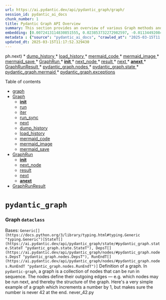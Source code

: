 ```yaml
---
url: https://ai.pydantic.dev/api/pydantic_graph/graph/
session_id: pydantic_ai_docs
chunk_number: 1
title: Pydantic Graph API Overview
summary: This section provides an overview of various Graph methods and attributes within the Pydantic Graph API, including methods for managing history, generating mermaid visualizations, and working with GraphRun functionalities.
embedding: [0.0072413114830851555, 0.023853732272982597, -0.011344920843839645, -0.040868114680051804, 0.0740569606423378, 0.007415294647216797, -0.002032306743785739, 0.003812637412920594, -0.0018673224840313196, 0.0361405648291111, 0.013246740214526653, -0.05778650566935539, 0.0021042998414486647, -0.052746985107660294, 0.02781335450708866, -0.020038094371557236, -0.007967242039740086, 0.017518334090709686, 0.03664451465010643, 0.03575659915804863, 0.02831730805337429, -0.016450434923171997, 0.05101914703845978, -0.01619846001267433, 0.009341111406683922, 0.021777929738163948, 0.019870109856128693, 0.021609945222735405, 0.00579844880849123, 0.01931816339492798, 0.004079611971974373, -0.011344920843839645, -0.035300642251968384, -0.0014188650529831648, 0.031269025057554245, 0.00494053028523922, -0.004817541688680649, 0.011122941970825195, 0.007127322256565094, 0.031149037182331085, -0.0141466548666358, -0.039740219712257385, 0.011416913941502571, 0.009131131693720818, -0.05207504704594612, -0.01877821423113346, 0.007499286904931068, 0.047179512679576874, 0.02373374253511429, 0.04372384399175644, -0.07103324681520462, 0.00297721684910357, -0.018910201266407967, 0.035828594118356705, -0.07924046367406845, 0.011344920843839645, -0.025317592546343803, 0.011752882041037083, 0.0023517764639109373, -0.03244491294026375, 0.041516050696372986, 0.010888964869081974, 0.004493572749197483, 0.07981640845537186, -0.01928216591477394, 0.053514912724494934, -0.04185201972723007, 0.048091426491737366, -0.02882125973701477, -0.0008684174390509725, 0.045811641961336136, 0.033044856041669846, -0.031269025057554245, -0.03251690790057182, -0.002683244878426194, -0.04576364904642105, 0.015898488461971283, 0.035540621727705, 0.014986574649810791, -0.03146100789308548, 0.04002819210290909, -0.0015216052997857332, 0.00560646690428257, 0.0030537096317857504, 0.020038094371557236, -0.06181812286376953, -0.03107704408466816, -0.053514912724494934, -0.03767641633749008, -0.041252076625823975, 0.00531849404796958, -0.046195607632398605, -0.029589185491204262, 0.06469784677028656, 0.06301800906658173, 0.03832435607910156, 0.038468342274427414, -0.0003303435805719346, -0.039236269891262054, -0.0334768183529377, 0.0069833360612392426, -0.023685747757554054, -0.0515470989048481, -0.00792524591088295, 0.023829733952879906, 0.007859252393245697, -0.029133230447769165, 0.05140311270952225, -0.011986860074102879, -0.016222456470131874, -0.04432378336787224, -0.0024957626592367887, 0.01327073760330677, 0.028965245932340622, -0.034196749329566956, -0.03743644058704376, -0.007919247262179852, 0.00036296548205427825, 0.02894124761223793, -0.0017623323947191238, 0.008867156691849232, -0.003188696689903736, 0.0007776760612614453, 0.004793544299900532, 0.02262984775006771, 0.012250835075974464, -0.0010693983640521765, -0.0002739114570431411, 0.02968517690896988, -0.0019663129933178425, 0.010373014025390148, -0.03839634731411934, -0.037628423422575, -0.03568460792303085, 0.01581449620425701, 0.004820541478693485, -0.03976421803236008, 0.017206363379955292, 0.021465959027409554, 0.03134102001786232, 0.04595562815666199, -0.02882125973701477, -0.016690412536263466, 0.04158804565668106, 0.04547567665576935, 0.04499572142958641, -0.03275688365101814, 0.0707932710647583, -0.011560901068150997, 0.014026666060090065, 0.057306550443172455, 0.06445787101984024, 0.0026427486445754766, 0.006545377429574728, 0.013282736763358116, 0.007379298098385334, 0.0071153235621750355, 0.012910772114992142, -0.005261499434709549, -0.030141133815050125, -0.0317009836435318, 0.03681249916553497, -0.02819731831550598, 0.0040616136975586414, -0.02577354945242405, 0.033668797463178635, -0.07770460844039917, -0.023925725370645523, 0.0008766666287556291, -0.042403966188430786, 0.02301381155848503, -0.022329876199364662, -0.01972612366080284, 0.03546862676739693, 0.020122086629271507, 0.013918676413595676, -0.08485592901706696, -0.0013626203872263432, -0.023541761562228203, -0.02514960803091526, -0.0032906869892030954, -0.03945224732160568, -0.04485173523426056, 0.017938293516635895, -0.012502810917794704, 0.005420484580099583, 0.02704542875289917, 0.015706505626440048, -0.01756632886826992, 0.039476245641708374, 0.0006036926060914993, 0.023589756339788437, 0.022377872839570045, 0.01691839098930359, -0.0028257311787456274, -0.04576364904642105, 0.0885515809059143, 0.011500906199216843, 0.03501266986131668, 0.04521169885993004, -0.009467099793255329, 0.023469768464565277, -0.004136606585234404, 0.01030701957643032, 0.029853161424398422, -0.03323683887720108, -0.009485097602009773, -0.045571666210889816, -0.006092420779168606, -0.042403966188430786, 0.0072713084518909454, -0.026733458042144775, -0.0016558425268158317, -0.010301019996404648, 0.00033578058355487883, 0.003800638485699892, -0.052123043686151505, 0.028749266639351845, 0.039116282016038895, 0.04746748507022858, -0.02099800296127796, 0.039620231837034225, 0.005078516900539398, 0.01972612366080284, 0.001705337781459093, -0.00900514330714941, 0.010912962257862091, -0.05409085750579834, -0.009809067472815514, 0.05082716792821884, -0.009533093310892582, -0.028845256194472313, 0.024861635640263557, -0.034676700830459595, -0.03009313903748989, -0.037604425102472305, -0.03604457154870033, -0.01647443324327469, 0.01365470141172409, -0.015466528944671154, -0.036836497485637665, 0.018526237457990646, -0.023745741695165634, 0.021813925355672836, 0.028389301151037216, 0.018178271129727364, -0.017098374664783478, -0.0008346706163138151, -0.003842634614557028, 0.05812247470021248, -0.0005688209203071892, 0.0035396635066717863, 0.015550521202385426, -0.00853118859231472, -0.036596521735191345, -0.03897229582071304, -0.0071393209509551525, 0.00200680922716856, 0.014854587614536285, 0.03270889073610306, 0.04072412848472595, -0.017722314223647118, -0.03297286480665207, -0.009503096342086792, -0.038612328469753265, 0.0061494153924286366, -6.810289778513834e-05, -0.021369967609643936, -0.03527664393186569, -0.05620265379548073, 0.021765930578112602, 0.02642148733139038, 0.03218093886971474, -0.04065213352441788, -0.009485097602009773, 0.009587088599801064, 0.013174747116863728, 0.03563661128282547, 0.036836497485637665, -0.0414680577814579, 0.02541358396410942, 0.033308833837509155, 0.05913037806749344, 0.04485173523426056, -0.005159509368240833, 0.01744634099304676, -0.014758596196770668, 0.022317877039313316, 0.029733171686530113, -0.019006192684173584, 0.033812783658504486, 0.018022285774350166, 0.016570424661040306, 0.002327778609469533, 0.028341304510831833, -0.06388192623853683, 0.019426152110099792, 0.040124185383319855, 0.025797545909881592, -0.02417770028114319, -0.021573947742581367, -0.027621373534202576, -0.022881824523210526, 0.001319874543696642, -0.010481003671884537, 0.009929055348038673, -0.02920522354543209, -0.008837159723043442, 0.026061521843075752, 0.026853445917367935, -0.02384173311293125, 0.01825026422739029, 0.011068947613239288, 0.017194364219903946, 0.0015823495341464877, 0.05140311270952225, 0.06920941919088364, -0.021022001281380653, -0.00576245179399848, -0.030165132135152817, -0.014518619515001774, -0.05068318173289299, 0.06114618480205536, 0.03635654225945473, -0.0268054511398077, 0.03107704408466816, -0.04211599379777908, 0.01149490661919117, 0.01497457642108202, -0.002096800599247217, 0.006323398556560278, -0.02061403915286064, -0.007967242039740086, 0.04525969550013542, 0.019510144367814064, -0.02538958564400673, -0.007409295532852411, 0.058938395231962204, 0.024813640862703323, 0.047323498874902725, -0.023565759882330894, -0.046171609312295914, 0.011896868236362934, -0.01667841337621212, -0.03489268198609352, 0.03143700957298279, -0.0159944798797369, 0.034196749329566956, -0.0052285026758909225, 0.007583278696984053, -0.012586803175508976, -0.0008646677597425878, 0.042907919734716415, 0.05922636762261391, -0.00038883803063072264, 0.009113132953643799, -0.0007585528655909002, -0.0027012431528419256, -0.005822446197271347, 0.026637466624379158, -0.07674470543861389, -0.027237409725785255, -0.023325782269239426, 0.008939149789512157, -0.04981926083564758, -0.018154272809624672, -0.02615751326084137, 0.015826495364308357, 0.06153015047311783, 0.040892113000154495, 0.030165132135152817, 0.03333282843232155, 0.017530333250761032, -0.0197021272033453, -0.0004825791111215949, -0.010145035572350025, -0.011758881621062756, -0.014470623806118965, 0.02478964254260063, 0.033164847642183304, 0.0020713030826300383, 0.024273691698908806, 0.014062662608921528, -0.010211029089987278, -0.009527093730866909, 0.006971336901187897, 0.00410960940644145, 0.010954958386719227, -0.010774975642561913, 0.02262984775006771, 0.03738844394683838, -0.004862537607550621, -0.0033986768685281277, 0.004868537187576294, -0.010588993318378925, -5.55415954295313e-06, -0.025365587323904037, -0.0022512858267873526, 0.04633959382772446, 0.027093423530459404, -0.02462165802717209, -0.009965052828192711, -0.011926866136491299, 0.009617085568606853, 9.163191134575754e-05, -0.004634559154510498, 0.07828055322170258, 0.04943529888987541, 0.019738122820854187, 0.015406535007059574, 0.0053544905968010426, 0.03957223519682884, -0.009533093310892582, -0.048739366233348846, -0.011578898876905441, -0.035948581993579865, -0.01019303034991026, -0.027093423530459404, -0.03273288905620575, 0.024213697761297226, -0.014998573809862137, -0.05178707465529442, -0.019798116758465767, -0.00032640647259540856, -0.02464565634727478, 0.032780881971120834, 0.019714124500751495, -0.036212556064128876, 0.00122538348659873, -0.0317009836435318, 0.042139992117881775, 0.04624360427260399, 0.008453195914626122, 0.008789164014160633, 0.05029921606183052, -0.027861351147294044, -0.015298545360565186, 0.01395467296242714, 0.011932865716516972, -0.023985719308257103, 0.015166557393968105, -0.03136501833796501, 0.03515665605664253, 0.035540621727705, -0.030165132135152817, -0.03890030086040497, -0.000987656065262854, -0.05749853327870369, 0.009905057959258556, -0.06402590870857239, 0.0012516309507191181, 0.01978611759841442, -0.07300105690956116, 0.000802423688583076, -0.03018912859261036, -0.015394535847008228, 0.0627780333161354, 0.0046075619757175446, 0.034676700830459595, -0.03741244226694107, 0.0001716399274300784, 0.0118488734588027, -0.0219219159334898, 0.026973435655236244, -0.028629276901483536, 0.024573663249611855, 0.029037239030003548, -0.006833350285887718, 0.018490241840481758, -0.008357205428183079, 0.03743644058704376, -0.04919532313942909, 0.018550235778093338, 0.006911342963576317, 0.03892429918050766, 0.026133514940738678, -0.0043855831027030945, 0.05725855380296707, 0.020722029730677605, 0.042763933539390564, -0.02462165802717209, -0.0195461418479681, 0.015742503106594086, 0.005222503561526537, -0.004760547075420618, 0.008447196334600449, 0.025797545909881592, -0.05500277131795883, 0.0016978385392576456, 0.0017233361722901464, -0.03983621299266815, 0.012646797113120556, 0.044779740273952484, -0.01146490965038538, 0.039356257766485214, 0.04134806990623474, -0.05634663999080658, -0.031029049307107925, 0.021969910711050034, -0.030309118330478668, -0.02156195044517517, 0.0014436127385124564, -0.01204085536301136, 0.03196496143937111, -0.016726410016417503, -0.0657537505030632, 0.03414875268936157, 0.012814781628549099, 0.0035216649994254112, 0.030861064791679382, -0.02038606069982052, -0.0065033817663788795, 0.03887630254030228, 0.007091325707733631, 0.0014586113393306732, 0.011224932968616486, 0.006335397716611624, 0.017650321125984192, -0.010756976902484894, 0.012862776406109333, -0.026589471846818924, -0.02718941494822502, -0.006479383911937475, -0.005534473806619644, -0.00047133018961176276, -0.025173606351017952, 0.0343647338449955, -0.04034016281366348, 0.002882725792005658, -0.020182080566883087, 0.03522865101695061, 0.024477671831846237, 0.02171793393790722, 0.014626609161496162, -0.04463575407862663, 0.002741739386692643, 0.011752882041037083, 0.02462165802717209, -0.036308545619249344, -0.01389467902481556, -0.009797068312764168, 0.027957340702414513, -0.005846444051712751, -0.0007143070688471198, -0.02423769421875477, -0.009191125631332397, 0.03484468534588814, -0.040268171578645706, -0.0022092899307608604, 0.020482052117586136, 0.012694792822003365, 0.013726694509387016, -0.009377107955515385, -0.0672416090965271, -0.03263689577579498, 0.01564651168882847, -0.011746883392333984, -0.007667270954698324, 0.02423769421875477, 0.03071707859635353, -0.012886774726212025, -0.009311114437878132, 0.05097115412354469, 0.03148500621318817, -0.01774631254374981, 0.08835959434509277, 0.015082566067576408, -0.029877159744501114, -0.026877444237470627, -0.017350349575281143, -0.010570994578301907, -0.006257405038923025, 0.019366158172488213, -0.029109232127666473, -0.014638608321547508, -0.02450167015194893, -0.02038606069982052, -0.004406581167131662, -0.013714696280658245, 0.0032066949643194675, -0.041012100875377655, -0.038372352719306946, 0.01795029267668724, -0.01497457642108202, -0.03866032510995865, 0.037196461111307144, -0.007223313208669424, 0.010582993738353252, 0.00363265466876328, -0.016846397891640663, -0.02274983748793602, 0.008873156271874905, 0.00943710282444954, 0.002597752958536148, -0.022269882261753082, -0.010834969580173492, 0.019330162554979324, -0.021969910711050034, -0.06685764342546463, 0.039500243961811066, 0.01703837886452675, 0.011512905359268188, -0.01149490661919117, 0.03359680622816086, 0.009287117049098015, -0.0020263073965907097, -0.001567350933328271, 0.029661178588867188, -0.029637182131409645, 0.0055734701454639435, -0.04614761099219322, 0.005618465598672628, 0.01376269105821848, -0.01916217803955078, -0.017410343512892723, 0.01439863070845604, -0.035708602517843246, 0.04079611971974373, 0.05001124367117882, -0.04869136959314346, 0.04293191805481911, 0.06157814338803291, -0.007319304160773754, -0.021045997738838196, -0.03239692002534866, 0.02091401070356369, -0.016894392669200897, 0.009521094150841236, -0.02906123735010624, 0.0025167607236653566, -0.04787544906139374, -0.0039296261966228485, 0.02462165802717209, 0.01946214959025383, -0.04458776116371155, -0.01013303641229868, -0.019858110696077347, -0.01972612366080284, 0.0008676674915477633, -0.01257480401545763, 0.021165987476706505, 0.029613183811306953, -0.04319589212536812, 0.023709746077656746, -0.0011653891997411847, -0.007289306726306677, 0.0012261334341019392, 0.02752538211643696, 0.015274547040462494, -0.016126466915011406, -0.019498145207762718, 0.010313019156455994, 0.004742548801004887, -0.02692543901503086, -0.02162194438278675, -0.02541358396410942, -0.03184497356414795, -0.040124185383319855, -0.01541853416711092, -0.010786973871290684, -0.02032606676220894, 0.01966612972319126, 0.006845348980277777, -0.03638054057955742, -0.03489268198609352, 0.023589756339788437, 0.019618134945631027, 0.020518049597740173, 0.012256834656000137, 0.011758881621062756, -0.015946483239531517, 0.03249290958046913, 0.049075331538915634, 0.025125611573457718, -0.01877821423113346, -0.018730219453573227, 0.004241596441715956, -0.022437866777181625, -0.014698602259159088, 0.031533002853393555, -0.0186582263559103, -0.005804447922855616, -0.04142006114125252, 0.07333702594041824, 0.07372099161148071, -0.03902028873562813, -0.032804880291223526, 0.031173035502433777, 0.02831730805337429, 0.023769740015268326, -0.009095135144889355, -0.004712551832199097, -0.003614656161516905, 0.0032906869892030954, -0.0008414199692197144, -0.005519475322216749, 0.010151035152375698, 0.04185201972723007, -0.013930675573647022, -0.043795835226774216, -0.01276678591966629, -0.003167698858305812, -0.012370823882520199, 0.030933057889342308, 0.00047695465036667883, 0.018994193524122238, -0.0003843384620267898, 0.03158099576830864, -0.008765166625380516, -0.029085233807563782, -0.004238597117364407, 0.007991240359842777, -0.03767641633749008, 0.017914297059178352, -0.017782308161258698, -0.01795029267668724, 0.028389301151037216, 0.012022856622934341, -0.01376269105821848, -0.01976212114095688, -0.007319304160773754, 0.022773833945393562, -0.009485097602009773, -0.01673840917646885, 0.001103895017877221, -0.00710332440212369, 0.008267213590443134, -0.0030687081161886454, -0.02867727354168892, -0.024693651124835014, -0.016126466915011406, 0.015586517751216888, 0.00012505060294643044, 0.020446056500077248, -0.007985240779817104, -0.015142560005187988, -0.01703837886452675, 0.019414152950048447, -0.015862490981817245, -0.0026217505801469088, -0.04585963860154152, 0.02343377098441124, 0.007757262326776981, -0.03213294595479965, 0.002698243362829089, -0.011584898456931114, -0.037076473236083984, 0.027237409725785255, -0.0013138750800862908, 0.012076851911842823, -0.030549094080924988, 0.008105229586362839, -0.018322257325053215, -0.007853252813220024, 0.03388477861881256, 0.00761327613145113, -0.005915437359362841, -0.004451576620340347, -0.016834398731589317, 0.03340482339262962, -0.05197905749082565, -0.004610561765730381, -0.037100471556186676, 0.04523569718003273, 0.029373206198215485, -0.042763933539390564, 0.02244986593723297, 0.0035936583299189806, -0.024741647765040398, 0.014962577261030674, -0.034172751009464264, 0.002053304808214307, -0.0012411319185048342, 0.01964213140308857, 0.03275688365101814, -0.012148845009505749, 0.06964137405157089, -0.05433083325624466, 0.01863422803580761, -0.003932625986635685, -0.015682509168982506, 0.01162689458578825, 0.02781335450708866, 0.018178271129727364, 0.02405771240592003, -0.002734239911660552, 0.004577564541250467, -0.04345986619591713, -0.03196496143937111, -0.029781168326735497, -0.05889039859175682, -0.03546862676739693, 0.002117798663675785, 0.0001766081986716017, 0.015622514300048351, -0.016666414216160774, 0.011254929937422276, -0.07439292222261429, 0.007559281308203936, 0.04830740764737129, -0.0035066665150225163, 0.04689154028892517, -0.020134085789322853, 0.007637273520231247, -0.02105799689888954, 0.015982480719685555, -0.050107236951589584, -0.02200590819120407, -0.013162747956812382, -0.02980516478419304, -0.013714696280658245, 0.01982211507856846, -0.00968907866626978, 0.006899343803524971, -0.006869346834719181, 0.03438872843980789, -0.03400476649403572, -0.0018643226940184832, -0.005303495563566685, -0.017722314223647118, -0.0008804162498563528, 0.01819027028977871, 0.0177703108638525, 0.014746597968041897, 0.015466528944671154, 0.010181032121181488, 0.03741244226694107, 0.015370538458228111, -0.04811542481184006, -0.008999144658446312, 0.04924331605434418, 0.00519250612705946, 0.02337377704679966, 0.02123798057436943, 0.05039520934224129, 0.034292738884687424, 0.017026381567120552, 0.002254285616800189, -0.02127397619187832, -0.02162194438278675, -0.005555471871048212, 0.027093423530459404, 0.0017413344467058778, -0.04602762311697006, 0.007127322256565094, -0.024417677894234657, -0.013522714376449585, -0.023385776206851006, 0.018346255645155907, 0.011980860494077206, -0.0012058853171765804, 0.06153015047311783, 0.030045142397284508, -0.04237997159361839, -0.022281881421804428, -0.0004840789770241827, 0.02781335450708866, 0.014950578100979328, 0.028101326897740364, 0.0034466723445802927, -0.014158654026687145, -0.002032306743785739, -0.022653846070170403, 0.015706505626440048, -0.01118293683975935, 0.018670223653316498, -0.030885063111782074, 0.007235311903059483, 0.015370538458228111, -0.006593373138457537, -0.025317592546343803, 0.010469004511833191, 0.022053902968764305, -0.021969910711050034, -0.025197604671120644, -0.0015823495341464877, -0.011824875138700008, -0.0019333161180838943, 0.009401106275618076, 0.012910772114992142, 0.021777929738163948, 0.018622228875756264, 0.0004649557813536376, 0.011632894165813923, -0.0021132989786565304, -0.0015478527639061213, 0.0013206243747845292, -0.030741076916456223, -0.0008054234203882515, -0.002548257587477565, 0.009239121340215206, -0.0291812252253294, -0.04285992309451103, 0.027885347604751587, -0.004091611132025719, 0.022581852972507477, -0.01276678591966629, -0.003770641516894102, 0.01744634099304676, -0.0008714171126484871, 0.016006477177143097, -0.04595562815666199, 0.048451393842697144, 0.013174747116863728, -0.014470623806118965, -0.05485878512263298, 0.007259309757500887, 0.006203410215675831, 0.018118277192115784, 0.0038936296477913857, -0.02654147520661354, -0.02156195044517517, -0.0014766096137464046, 0.02565355971455574, -0.005960433278232813, -0.03400476649403572, -0.015442531555891037, -0.011782879941165447, 0.008411199785768986, -0.0016693412326276302, 0.036068569868803024, -0.02944519929587841, -0.0056994580663740635, 0.012982765212655067, 0.011188936419785023, -0.024357683956623077, -0.002888725372031331, 0.0071153235621750355, 0.012550806626677513, -0.025725552812218666, 0.07804057747125626, 0.003749643452465534, -0.017650321125984192, 0.0095510920509696, -0.009599086828529835, -0.002746238838881254, -0.027957340702414513, 0.005267499014735222, -0.01851424016058445, 0.04281193017959595, -0.045043718069791794, -0.032900869846343994, 0.011500906199216843, 0.0021102994214743376, -0.021285975351929665, 0.009251120500266552, 0.0016573424218222499, 0.01384668331593275, 0.03448472172021866, 0.012838779017329216, 0.004595562815666199, -0.0008039235253818333, 0.026013527065515518, -0.003167698858305812, 0.006413389928638935, -0.033044856041669846, 0.012754786759614944, -0.03294886648654938, 0.015634512528777122, -0.0015463529853150249, -0.007049329578876495, -0.019186176359653473, -0.023445770144462585, -0.018586233258247375, 0.007145320530980825, -0.03724445775151253, -0.006491382606327534, 0.005411485210061073, 0.01703837886452675, 0.02402171492576599, 0.047083523124456406, 0.041252076625823975, 0.056442633271217346, 0.059322357177734375, -0.000704557984136045, -0.05068318173289299, 0.03362080454826355, -0.010564994998276234, -0.021777929738163948, 0.02553357183933258, 0.020062092691659927, 0.04830740764737129, -0.009497096762061119, 0.01207085233181715, 0.012196839787065983, 0.0014158653793856502, 0.029589185491204262, 0.017710315063595772, 0.024813640862703323, 0.0007544282707385719, 0.027261408045887947, 0.024189699441194534, -0.012634798884391785, -0.0059424350038170815, -0.0016753406962379813, 0.01907818578183651, 0.004100610036402941, 0.008255215361714363, 0.011116942390799522, -0.011536902748048306, -0.05889039859175682, 0.01768631860613823, 0.04031616449356079, 0.0011976361274719238, -0.014266643673181534, -0.012778785079717636, 0.04242796450853348, 0.015082566067576408, -0.021201983094215393, 0.01916217803955078, 0.0028437296859920025, -0.033548809587955475, 0.010187031701207161, 0.00827921275049448, 0.020134085789322853, 0.010972956195473671, 0.001900319242849946, -0.025461578741669655, -0.03146100789308548, -0.0030192129779607058, 0.010846968740224838, -0.03083706833422184, 0.013522714376449585, -0.017794307321310043, 0.01916217803955078, -0.00480554299429059, -0.003056709421798587, -0.008873156271874905, 0.030501099303364754, -0.04130007326602936, -0.006869346834719181, 0.010079041123390198, -0.003416675142943859, 0.022197889164090157, -0.004154604859650135, 0.0033506813924759626, -0.011428913101553917, -0.02286982536315918, -0.017974290996789932, -0.0050935158506035805, -0.026373492553830147, -0.005900438874959946, 0.0137026971206069, -0.010912962257862091, 0.01875421591103077, 0.011128941550850868, -0.020506050437688828, -0.015022571198642254, 0.01553852204233408, -0.01079897303134203, -0.020242074504494667, 6.585311348317191e-05, -0.02159794606268406, 0.02038606069982052, -0.0001881383650470525, 0.0011796378530561924, 0.02099800296127796, 0.007505286484956741, 0.03513265773653984, -0.010391011834144592, -0.02339777536690235, -0.014218647964298725, -0.011950863525271416, -0.003230692818760872, 0.01038501225411892, 0.030381111428141594, 0.015586517751216888, -0.04741949215531349, 0.02363775297999382, -0.004070613067597151, 0.016654416918754578, -0.016810402274131775, -0.01395467296242714, -0.03546862676739693, -0.010942959226667881, -0.013438722118735313, -0.01673840917646885, 0.011200934648513794, -0.0037586425896734, -0.0028257311787456274, 0.02153795212507248, -0.006719361059367657, 0.005834445357322693, -0.009989050216972828, -0.04648358002305031, -0.012370823882520199, 0.02488563396036625, 0.036332543939352036, -0.012934770435094833, -0.00010864591604331508, -0.014278641901910305, 0.00799723993986845, -0.0015643512597307563, 0.00439158221706748, 0.011236931197345257, 0.003242691745981574, -0.03270889073610306, 0.00030503349262289703, 0.0028587281703948975, -0.022197889164090157, 0.025053618475794792, 0.0026022526435554028, 0.00608042161911726, 0.0009104134514927864, -0.04703552648425102, -0.008747167885303497, 0.034052763134241104, 0.005651462357491255, -0.01952214352786541, -0.03174898028373718, 0.006683364510536194, 0.018490241840481758, 0.04751548171043396, -0.012922771275043488, -0.031245028600096703, -0.034556712955236435, 0.03021312691271305, -0.02210189774632454, 0.013810686767101288, 0.013186746276915073, -0.0011856372002512217, 0.008207219652831554, -0.00748728821054101, 0.01637844182550907, -0.00808723084628582, 0.022845827043056488, -0.010421008802950382, -0.03765241801738739, 0.022833827883005142, -0.01079897303134203, 0.04307590425014496, -0.0031706984154880047, 0.007307305000722408, -0.029733171686530113, -0.020278071984648705, -0.0012478813296183944, -0.026709459722042084, -0.008021237328648567, -0.008357205428183079, -0.01587449014186859, 0.004643558524549007, 0.003173698205500841, -0.025869540870189667, -0.01736234873533249, 0.0005062018753960729, -0.009083135984838009, 0.00675535760819912, 0.062106095254421234, 0.013570709154009819, -0.028101326897740364, 0.02819731831550598, 0.0021927915513515472, 0.013978670351207256, -0.004571565426886082, 0.005966432858258486, 0.008867156691849232, -0.020434057340025902, -0.025605564936995506, 0.012034855782985687, -0.006803352851420641, -0.009305114857852459, 0.006134416442364454, -0.007829255424439907, -0.0022992813028395176, -0.00337767880409956, 0.015574518591165543, -0.0013978671049699187, 0.0291812252253294, 0.058074478060007095, -0.013006763532757759, -0.012220838107168674, 0.011224932968616486, -0.006167413666844368, 0.017650321125984192, 0.015070566907525063, -0.004715551622211933, 0.016138466075062752, 0.01637844182550907, -0.020950008183717728, 0.014170652255415916, 0.007031331304460764, -0.03486868366599083, 0.023445770144462585, -0.009845064021646976, -0.023025810718536377, -0.010732979513704777, 0.03890030086040497, 0.005504476372152567, -0.001900319242849946, -0.010139035992324352, -0.020662035793066025, 0.0034766693133860826, -0.006701362784951925, 0.041252076625823975, -0.01168688852339983, 0.017854301258921623, -0.012910772114992142, 0.026637466624379158, 0.008969146758317947, -0.0016993384342640638, -0.012358824722468853, 0.0048745363019406796, -0.00856118556112051, 0.016930390149354935, 0.03333282843232155, 0.027717364951968193, 0.04648358002305031, -0.007499286904931068, 0.010522998869419098, 0.011314923875033855, 0.004673555493354797, -0.020986003801226616, -0.036308545619249344, -0.002926221815869212, -0.027453389018774033, 0.007649272680282593, 0.013570709154009819, -0.0069833360612392426, -0.0031227029394358397, 0.0038036382757127285, 0.018970195204019547, 0.0006141915800981224, 0.02077002450823784, -0.003305685706436634, -0.012442816980183125, 0.011170937679708004, 0.049867257475852966, 0.005981431342661381, -0.012526809237897396, -0.04943529888987541, 0.041276074945926666, -0.03155699744820595, -0.017998289316892624, 0.02432168647646904, -0.0017293355194851756, -0.005264499224722385, 0.03777240961790085, 0.04914732649922371, 0.01895819790661335, -0.02428569085896015, 0.0017653321847319603, 0.00010367763752583414, 0.0055884686298668385, 0.005915437359362841, -0.004766546655446291, -0.03957223519682884, 0.019234171137213707, 0.021081995218992233, 0.022317877039313316, -0.011680888943374157, 0.029157226905226707, 0.03299686312675476, 0.02307380549609661, -0.006929341237992048, -0.007379298098385334, -0.03110104240477085, 0.012586803175508976, -0.01964213140308857, 0.01016303338110447, -0.015406535007059574, -0.048835355788469315, 0.030405107885599136, -0.021969910711050034, -0.04317189380526543, -0.018610229715704918, -0.03119703382253647, 0.0016858397284522653, 0.021345969289541245, -0.018106278032064438, -0.0063054002821445465, -0.020890014246106148, 0.025629563257098198, 0.011542902328073978, 0.03326083719730377, -0.017578328028321266, -0.008507191203534603, -0.010259024798870087, -0.016042474657297134, 0.003052209736779332, 0.010564994998276234, -0.00563646387308836, -0.003467670176178217, 0.0319889597594738, 0.010924961417913437, 0.0012396321399137378, -0.043915823101997375, 0.013558710925281048, 0.007715266197919846, 0.02757337875664234, -0.007031331304460764, -0.009035141207277775, 0.021609945222735405, 0.01631844788789749, 0.032276932150125504, 0.015778498724102974, -0.016810402274131775, 0.0250296201556921, -0.03239692002534866, -0.014818591065704823, -0.025101613253355026, 0.03558861464262009, -0.00980306789278984, -0.07117722928524017, 0.0331888422369957, -0.011146940290927887, -0.013690697960555553, -0.021165987476706505, 6.350958574330434e-05, 0.014698602259159088, -0.0010888964170590043, -0.028341304510831833, -0.008033236488699913, 0.026613468304276466, -0.024009717628359795, -0.010630989447236061, -0.0159944798797369, 0.009899058379232883, 0.019042188301682472, 0.00853118859231472, 0.01653442718088627, 0.00694733951240778, 0.02426169253885746, -0.020122086629271507, 0.01435063499957323, -0.02061403915286064, 0.018166271969676018, 0.003626655088737607, -0.02420169860124588, -0.008123227395117283, 0.015898488461971283, 0.004244596231728792, -0.009587088599801064, -0.013438722118735313, -0.02440567873418331, -0.021405965089797974, -0.002893224824219942, -0.04017217829823494, 0.024069711565971375, -0.009053139016032219, -0.003749643452465534, -0.010223028250038624, -0.028341304510831833, 0.029541190713644028, -0.007991240359842777, -0.007499286904931068, 0.024129705503582954, 0.02440567873418331, 0.0050065238028764725, -0.015634512528777122, -0.012244835495948792, 0.02304980717599392, -0.00932911317795515, 0.030429106205701828, -0.012430817820131779, 0.006899343803524971, 0.006014428101480007, -0.01712237112224102, -0.015466528944671154, -0.012346825562417507, 0.007859252393245697, -0.017194364219903946, 0.009749072603881359, 0.012454815208911896, -0.0008744168444536626, 0.009101134724915028, 0.04309990257024765, -0.001736834878101945, -0.021393965929746628, -0.015742503106594086, 0.014674604870378971, -0.010313019156455994, -0.018646227195858955, -0.027981339022517204, 0.03438872843980789, 0.0016753406962379813, -0.024669654667377472, 0.01990610733628273, 0.028341304510831833, -0.03945224732160568, -0.013330732472240925, -0.011794878169894218, 0.022137895226478577, -0.03148500621318817, 0.0049765268340706825, -0.01795029267668724, 0.04192401468753815, -0.023205792531371117, 0.0008556686225347221, 0.03448472172021866, -0.002185292076319456, -0.019690128043293953, -0.011158938519656658, -0.013030760921537876, 0.021285975351929665, -0.011872870847582817, -0.01340272556990385, 0.006311399862170219, 0.0047335498966276646, 0.01564651168882847, -0.024417677894234657, -0.0313890166580677, 0.0041426061652600765, -0.0005838194629177451, 0.049483295530080795, 0.016486432403326035, 0.005789449438452721, 0.004463575314730406, 0.0025047617964446545, 0.029349209740757942, -0.01591048762202263, -0.023793736472725868, 0.02541358396410942, 0.0003687774296849966, -0.012982765212655067, -0.0010761476587504148, -0.07213713973760605, 0.009917057119309902, 0.012598802335560322, -0.009365109726786613, -0.021957911550998688, 0.004478574264794588, -0.00754728214815259, 0.006623370107263327, 0.0038996292278170586, -0.0006351895863190293, 0.00919712521135807, -0.02355376072227955, 0.011002954095602036, -0.03678850084543228, -0.024861635640263557, 0.012286831624805927, 0.018406249582767487, 0.02079402282834053, 0.007715266197919846, 0.026973435655236244, -0.016006477177143097, 0.020362064242362976, 0.036452531814575195, 0.011866871267557144, 0.0411800853908062, -0.011194935068488121, 0.029589185491204262, -0.017338350415229797, -0.0001670466153882444, 0.002170293591916561, 0.0014053663471713662, -0.006383392959833145, -0.01928216591477394, 0.00011689513485180214, 0.014794592745602131, -0.005189506337046623, -0.012406820431351662, 0.007055329158902168, 0.017542332410812378, 0.0010319019202142954, 0.008171223104000092, -0.024309689179062843, 0.015406535007059574, 0.02589353732764721, -0.0016303450101986527, -0.020362064242362976, 0.036980483680963516, 0.0159944798797369, -0.0005234502023085952, -0.016366444528102875, 0.008681174367666245, 0.0340767577290535, 0.02577354945242405, -0.0030432105995714664, 0.006689364090561867, 0.013918676413595676, 0.006779355462640524, 0.011278927326202393, -0.03263689577579498, 0.004673555493354797, 0.00916712824255228, 0.0003534038842190057, -0.0013896177988499403, 0.035084664821624756, 0.03839634731411934, -0.007277308031916618, 0.031652990728616714, -0.001367119955830276, 0.024933628737926483, -0.005060518626123667, 0.025797545909881592, 0.01445862464606762, -0.03249290958046913, -0.0014316138112917542, 0.006623370107263327, -0.01409865915775299, -0.01629445143043995, 0.021957911550998688, 0.019918106496334076, -0.016282452270388603, 0.006911342963576317, 0.02375774085521698, -0.02490963041782379, -0.012274832464754581, 0.02047005295753479, -0.0008324208320118487, 0.016870396211743355, 0.028341304510831833, 0.002201790688559413, 0.00010817721340572461, -0.016750406473875046, -0.00436158524826169, -0.014794592745602131, 0.01063698809593916, -0.0013761190930381417, -0.0118488734588027, -0.02363775297999382, -0.020122086629271507, 0.022293880581855774, -0.005723455920815468, 0.0268054511398077, -0.03239692002534866, 0.02982916310429573, -0.019126180559396744, 0.0011421414092183113, 0.003035711357370019, -0.0049765268340706825, -0.028221316635608673, -0.0036296548787504435, -0.03275688365101814, 0.0017383346566930413, -0.03213294595479965, -0.007349301129579544, -0.03741244226694107, -0.011518904939293861, -0.022917820140719414, -0.016402440145611763, 0.018466243520379066, -0.007277308031916618, 0.01619846001267433, -0.028653275221586227]
metadata : {"source": "pydantic_ai_docs", "crawled_at": "2025-03-15T11:17:52.327921", "url_path": "/api/pydantic_graph/graph/", "chunk_size": 4623}
updated_dt: 2025-03-15T11:17:52.329430
---
```

ph.next)
        * [ dump_history  ](https://ai.pydantic.dev/api/pydantic_graph/graph/#pydantic_graph.graph.Graph.dump_history)
        * [ load_history  ](https://ai.pydantic.dev/api/pydantic_graph/graph/#pydantic_graph.graph.Graph.load_history)
        * [ mermaid_code  ](https://ai.pydantic.dev/api/pydantic_graph/graph/#pydantic_graph.graph.Graph.mermaid_code)
        * [ mermaid_image  ](https://ai.pydantic.dev/api/pydantic_graph/graph/#pydantic_graph.graph.Graph.mermaid_image)
        * [ mermaid_save  ](https://ai.pydantic.dev/api/pydantic_graph/graph/#pydantic_graph.graph.Graph.mermaid_save)
      * [ GraphRun  ](https://ai.pydantic.dev/api/pydantic_graph/graph/#pydantic_graph.graph.GraphRun)
        * [ __init__  ](https://ai.pydantic.dev/api/pydantic_graph/graph/#pydantic_graph.graph.GraphRun.__init__)
        * [ next_node  ](https://ai.pydantic.dev/api/pydantic_graph/graph/#pydantic_graph.graph.GraphRun.next_node)
        * [ result  ](https://ai.pydantic.dev/api/pydantic_graph/graph/#pydantic_graph.graph.GraphRun.result)
        * [ next  ](https://ai.pydantic.dev/api/pydantic_graph/graph/#pydantic_graph.graph.GraphRun.next)
        * [ __anext__  ](https://ai.pydantic.dev/api/pydantic_graph/graph/#pydantic_graph.graph.GraphRun.__anext__)
      * [ GraphRunResult  ](https://ai.pydantic.dev/api/pydantic_graph/graph/#pydantic_graph.graph.GraphRunResult)
    * [ pydantic_graph.nodes  ](https://ai.pydantic.dev/api/pydantic_graph/nodes/)
    * [ pydantic_graph.state  ](https://ai.pydantic.dev/api/pydantic_graph/state/)
    * [ pydantic_graph.mermaid  ](https://ai.pydantic.dev/api/pydantic_graph/mermaid/)
    * [ pydantic_graph.exceptions  ](https://ai.pydantic.dev/api/pydantic_graph/exceptions/)


Table of contents 
  * [ graph  ](https://ai.pydantic.dev/api/pydantic_graph/graph/#pydantic_graph.graph)
  * [ Graph  ](https://ai.pydantic.dev/api/pydantic_graph/graph/#pydantic_graph.graph.Graph)
    * [ __init__  ](https://ai.pydantic.dev/api/pydantic_graph/graph/#pydantic_graph.graph.Graph.__init__)
    * [ run  ](https://ai.pydantic.dev/api/pydantic_graph/graph/#pydantic_graph.graph.Graph.run)
    * [ iter  ](https://ai.pydantic.dev/api/pydantic_graph/graph/#pydantic_graph.graph.Graph.iter)
    * [ run_sync  ](https://ai.pydantic.dev/api/pydantic_graph/graph/#pydantic_graph.graph.Graph.run_sync)
    * [ next  ](https://ai.pydantic.dev/api/pydantic_graph/graph/#pydantic_graph.graph.Graph.next)
    * [ dump_history  ](https://ai.pydantic.dev/api/pydantic_graph/graph/#pydantic_graph.graph.Graph.dump_history)
    * [ load_history  ](https://ai.pydantic.dev/api/pydantic_graph/graph/#pydantic_graph.graph.Graph.load_history)
    * [ mermaid_code  ](https://ai.pydantic.dev/api/pydantic_graph/graph/#pydantic_graph.graph.Graph.mermaid_code)
    * [ mermaid_image  ](https://ai.pydantic.dev/api/pydantic_graph/graph/#pydantic_graph.graph.Graph.mermaid_image)
    * [ mermaid_save  ](https://ai.pydantic.dev/api/pydantic_graph/graph/#pydantic_graph.graph.Graph.mermaid_save)
  * [ GraphRun  ](https://ai.pydantic.dev/api/pydantic_graph/graph/#pydantic_graph.graph.GraphRun)
    * [ __init__  ](https://ai.pydantic.dev/api/pydantic_graph/graph/#pydantic_graph.graph.GraphRun.__init__)
    * [ next_node  ](https://ai.pydantic.dev/api/pydantic_graph/graph/#pydantic_graph.graph.GraphRun.next_node)
    * [ result  ](https://ai.pydantic.dev/api/pydantic_graph/graph/#pydantic_graph.graph.GraphRun.result)
    * [ next  ](https://ai.pydantic.dev/api/pydantic_graph/graph/#pydantic_graph.graph.GraphRun.next)
    * [ __anext__  ](https://ai.pydantic.dev/api/pydantic_graph/graph/#pydantic_graph.graph.GraphRun.__anext__)
  * [ GraphRunResult  ](https://ai.pydantic.dev/api/pydantic_graph/graph/#pydantic_graph.graph.GraphRunResult)


# `pydantic_graph`
###  Graph `dataclass`
Bases: `Generic[](https://docs.python.org/3/library/typing.html#typing.Generic "typing.Generic")[StateT[](https://ai.pydantic.dev/api/pydantic_graph/state/#pydantic_graph.state.StateT "pydantic_graph.state.StateT"), DepsT[](https://ai.pydantic.dev/api/pydantic_graph/nodes/#pydantic_graph.nodes.DepsT "pydantic_graph.nodes.DepsT"), RunEndT[](https://ai.pydantic.dev/api/pydantic_graph/nodes/#pydantic_graph.nodes.RunEndT "pydantic_graph.nodes.RunEndT")]`
Definition of a graph.
In `pydantic-graph`, a graph is a collection of nodes that can be run in sequence. The nodes define their outgoing edges — e.g. which nodes may be run next, and thereby the structure of the graph.
Here's a very simple example of a graph which increments a number by 1, but makes sure the number is never 42 at the end.
never_42.py